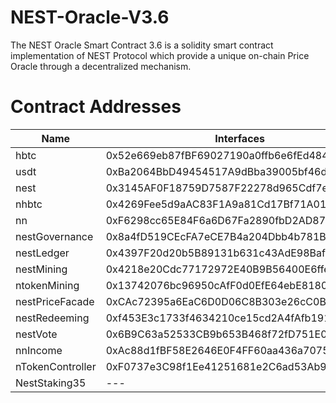 # NEST-Oracle-V3.6
The NEST Oracle Smart Contract 3.6 is a solidity smart contract implementation of NEST Protocol which provide a unique on-chain Price Oracle through a decentralized mechanism.

# Contract Addresses

| Name | Interfaces | rinkeby |
| ---- | ---- | ---- |
| hbtc | 0x52e669eb87fBF69027190a0ffb6e6fEd48451E04 |
| usdt | 0xBa2064BbD49454517A9dBba39005bf46d31971f8 |
| nest | 0x3145AF0F18759D7587F22278d965Cdf7e19d6437 |
| nhbtc | 0x4269Fee5d9aAC83F1A9a81Cd17Bf71A01240765a |
| nn | 0xF6298cc65E84F6a6D67Fa2890fbD2AD8735e3c29 |
| nestGovernance | 0x8a4fD519CEcFA7eCE7B4a204Dbb4b781B397C460 |
| nestLedger | 0x4397F20d20b5B89131b631c43AdE98Baf3A6dc9F |
| nestMining | 0x4218e20Cdc77172972E40B9B56400E6ffe680724 |
| ntokenMining | 0x13742076bc96950cAfF0d0EfE64ebE818018121B |
| nestPriceFacade | 0xCAc72395a6EaC6D0D06C8B303e26cC0Bfb5De33c |
| nestRedeeming | 0xf453E3c1733f4634210ce15cd2A4fAfb191c36A5 |
| nestVote | 0x6B9C63a52533CB9b653B468f72fD751E0f2bc181 |
| nnIncome | 0xAc88d1fBF58E2646E0F4FF60aa436a70753885D9 |
| nTokenController | 0xF0737e3C98f1Ee41251681e2C6ad53Ab92AB0AEa |
| NestStaking35 | --- | 0x5BC253b9fE40d92f8a01e62899A77ae124F68C5a |
